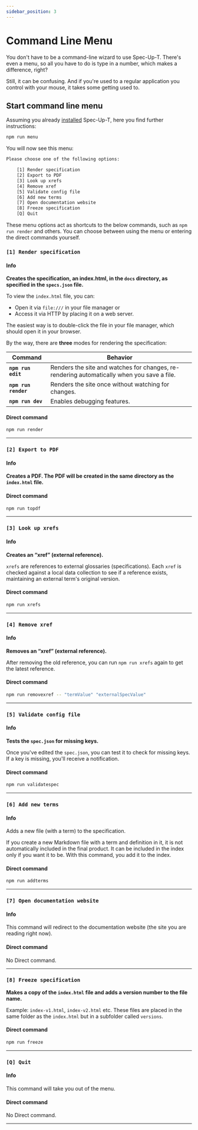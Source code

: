 ```yaml
---
sidebar_position: 3
---
```


# Command Line Menu

You don't have to be a command-line wizard to use Spec-Up-T. There's even a menu, so all you have to do is type in a number, which makes a difference, right?

Still, it can be confusing. And if you're used to a regular application you control with your mouse, it takes some getting used to.

## Start command line menu

Assuming you already [installed](./installation.md) Spec-Up-T, here you find further instructions:

```bash
npm run menu
```

You will now see this menu:

```bash
Please choose one of the following options:

    [1] Render specification
    [2] Export to PDF
    [3] Look up xrefs
    [4] Remove xref
    [5] Validate config file
    [6] Add new terms
    [7] Open documentation website
    [8] Freeze specification
    [Q] Quit
```

These menu options act as shortcuts to the below commands, such as `npm run render` and others. You can choose between using the menu or entering the direct commands yourself.

### `[1] Render specification`

#### Info

**Creates the specification, an index.html, in the `docs` directory, as specified in the `specs.json` file.**

To view the `index.html` file, you can:

- Open it via `file:///` in your file manager or
- Access it via HTTP by placing it on a web server.

The easiest way is to double-click the file in your file manager, which should open it in your browser.


By the way, there are **three** modes for rendering the specification:

| Command | Behavior |
|---|---|
| **`npm run edit`** | Renders the site and watches for changes, re-rendering automatically when you save a file. |
| **`npm run render`** | Renders the site once without watching for changes. |
| **`npm run dev`** | Enables debugging features. |

#### Direct command

```bash
npm run render
```

- - -


### `[2] Export to PDF`

#### Info

**Creates a PDF. The PDF will be created in the same directory as the `index.html` file.**

#### Direct command

```bash
npm run topdf
```

- - -


### `[3] Look up xrefs`

#### Info

**Creates an “xref” (external reference).**

`xrefs` are references to external glossaries (specifications). Each `xref` is checked against a local data collection to see if a reference exists, maintaining an external term's original version.

#### Direct command

```bash
npm run xrefs
```

- - -

### `[4] Remove xref`

#### Info

**Removes an “xref” (external reference).**

After removing the old reference, you can run `npm run xrefs` again to get the latest reference.

#### Direct command

```bash
npm run removexref -- "termValue" "externalSpecValue"
```

- - -

### `[5] Validate config file`

#### Info

**Tests the `spec.json` for missing keys.**

Once you've edited the `spec.json`, you can test it to check for missing keys. If a key is missing, you'll receive a notification.

#### Direct command

```bash
npm run validatespec
```
- - -

### `[6] Add new terms`

#### Info

Adds a new file (with a term) to the specification.

If you create a new Markdown file with a term and definition in it, it is not automatically included in the final product. It can be included in the index only if you want it to be. With this command, you add it to the index.

#### Direct command

```bash
npm run addterms
```

- - -

### `[7] Open documentation website`

#### Info

This command will redirect to the documentation website (the site you are reading right now).

#### Direct command

No Direct command.

- - -

### `[8] Freeze specification`

**Makes a copy of the `index.html` file and adds a version number to the file name.**

Example: `index-v1.html`, `index-v2.html` etc. These files are placed in the same folder as the `index.html` but in a subfolder called `versions`.

#### Direct command

```bash
npm run freeze
```

- - -

### `[Q] Quit`

#### Info

This command will take you out of the menu.

#### Direct command

No Direct command.

- - -